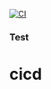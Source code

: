 [![CI](https://github.com/rajeevRuhaan/cicd/actions/workflows/main.yml/badge.svg)](https://github.com/rajeevRuhaan/cicd/actions/workflows/main.yml)
### Test
# cicd
